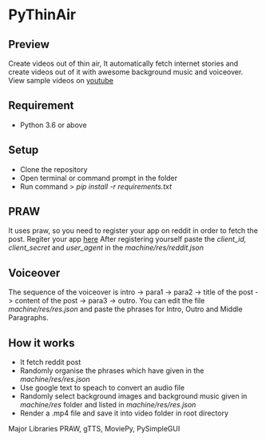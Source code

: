 # PyThinAir
## Preview
Create videos out of thin air, It automatically fetch internet stories and create videos out of it with awesome background music and voiceover.
View sample videos on [youtube](https://www.youtube.com/channel/UCAK3NCcUFDkqtKwjfoYn9jA) 

## Requirement
* Python 3.6 or above

## Setup
* Clone the repository
* Open terminal or command prompt in the folder
* Run command  > *pip install -r requirements.txt*


## PRAW
It uses praw, so you need to register your app on reddit in order to fetch the post.
Regiter your app [here](https://ssl.reddit.com/prefs/apps/)
After registering yourself paste the *client_id, client_secret* and *user_agent* in the *machine/res/reddit.json*

## Voiceover
The sequence of the voiceover is intro -> para1 -> para2 -> title of the post -> content of the post -> para3 -> outro.
You can edit the file *machine/res/res.json* and paste the phrases for Intro, Outro and Middle Paragraphs.

## How it works
* It fetch reddit post
* Randomly organise the phrases which have given in the *machine/res/res.json*
* Use google text to speach to convert an audio file
* Randomly select background images and background music given in *machine/res* folder and listed in *machine/res/res.json*
* Render a .mp4 file and save it into video folder in root directory

Major Libraries PRAW, gTTS, MoviePy, PySimpleGUI

